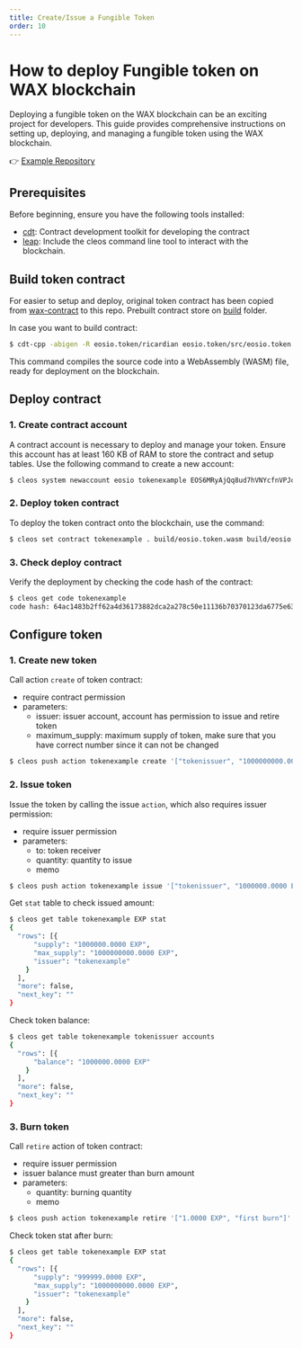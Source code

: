 ```yaml
---
title: Create/Issue a Fungible Token
order: 10
---
```


# How to deploy Fungible token on WAX blockchain

Deploying a fungible token on the WAX blockchain can be an exciting project for developers. This guide provides comprehensive instructions on setting up, deploying, and managing a fungible token using the WAX blockchain.

👉 [Example Repository](https://github.com/worldwide-asset-exchange/fungible-token-tutorial)

## Prerequisites

Before beginning, ensure you have the following tools installed:

- [cdt](https://github.com/AntelopeIO/cdt): Contract development toolkit for developing the contract
- [leap](https://github.com/AntelopeIO/leap): Include the cleos command line tool to interact with the blockchain.

## Build token contract

For easier to setup and deploy, original token contract has been copied from [wax-contract](https://github.com/worldwide-asset-exchange/wax-system-contracts/tree/develop/contracts/eosio.token/) to this repo. Prebuilt contract store on [build](https://github.com/worldwide-asset-exchange/fungible-token-tutorial/tree/master/build) folder.

In case you want to build contract:

```bash
$ cdt-cpp -abigen -R eosio.token/ricardian eosio.token/src/eosio.token.cpp -o ./build/eosio.token.wasm -I eosio.token/include --no-missing-ricardian-clause
```

This command compiles the source code into a WebAssembly (WASM) file, ready for deployment on the blockchain.

## Deploy contract

### 1. Create contract account

A contract account is necessary to deploy and manage your token. Ensure this account has at least 160 KB of RAM to store the contract and setup tables. Use the following command to create a new account:

```bash
$ cleos system newaccount eosio tokenexample EOS6MRyAjQq8ud7hVNYcfnVPJqcVpscN5So8BhtHuGYqET5GDW5CV EOS6MRyAjQq8ud7hVNYcfnVPJqcVpscN5So8BhtHuGYqET5GDW5CV --stake-net "10.00000000 WAX" --stake-cpu "10.00000000 WAX" --buy-ram-kbytes 160 --transfer
```

### 2. Deploy token contract

To deploy the token contract onto the blockchain, use the command:

```bash
$ cleos set contract tokenexample . build/eosio.token.wasm build/eosio.token.abi -p tokenexample
```

### 3. Check deploy contract

Verify the deployment by checking the code hash of the contract:

```bash
$ cleos get code tokenexample
code hash: 64ac1483b2ff62a4d36173882dca2a278c50e11136b70370123da6775e63659b
```

## Configure token

### 1. Create new token

Call action `create` of token contract:
- require contract permission
- parameters:
  - issuer: issuer account, account has permission to issue and retire token
  - maximum_supply: maximum supply of token, make sure that you have correct number since it can not be changed

```bash
$ cleos push action tokenexample create '["tokenissuer", "1000000000.0000 EXP"]' -p tokenexample
```

### 2. Issue token

Issue the token by calling the issue `action`, which also requires issuer permission:
- require issuer permission
- parameters:
  - to: token receiver
  - quantity: quantity to issue
  - memo

```bash
$ cleos push action tokenexample issue '["tokenissuer", "1000000.0000 EXP", "first issue"]' -p tokenissuer
```

Get `stat` table to check issued amount:

```bash
$ cleos get table tokenexample EXP stat
{
  "rows": [{
      "supply": "1000000.0000 EXP",
      "max_supply": "1000000000.0000 EXP",
      "issuer": "tokenexample"
    }
  ],
  "more": false,
  "next_key": ""
}
```

Check token balance:

```bash
$ cleos get table tokenexample tokenissuer accounts
{
  "rows": [{
      "balance": "1000000.0000 EXP"
    }
  ],
  "more": false,
  "next_key": ""
}
```

### 3. Burn token

Call `retire` action of token contract:
- require issuer permission
- issuer balance must greater than burn amount
- parameters:
  - quantity: burning quantity
  - memo

```bash
$ cleos push action tokenexample retire '["1.0000 EXP", "first burn"]' -p tokenissuer
```

Check token stat after burn:

```bash
$ cleos get table tokenexample EXP stat
{
  "rows": [{
      "supply": "999999.0000 EXP",
      "max_supply": "1000000000.0000 EXP",
      "issuer": "tokenexample"
    }
  ],
  "more": false,
  "next_key": ""
}
```
